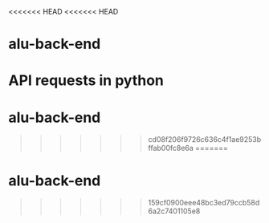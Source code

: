 <<<<<<< HEAD
<<<<<<< HEAD
# alu-back-end
 API requests  in python
=======
# alu-back-end
>>>>>>> cd08f206f9726c636c4f1ae9253bffab00fc8e6a
=======
# alu-back-end
>>>>>>> 159cf0900eee48bc3ed79ccb58d6a2c7401105e8
